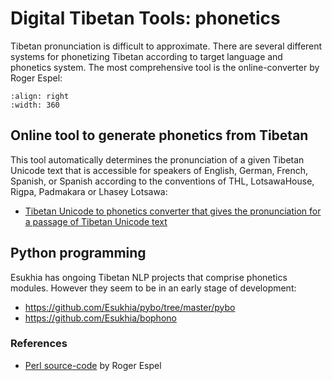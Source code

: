 # Digital Tibetan Tools: phonetics

Tibetan pronunciation is difficult to approximate. There are several different systems for phonetizing Tibetan according to target language and phonetics system. The most comprehensive tool is the online-converter by Roger Espel:

```{image} Images/tibetan_phonetics.jpg
:align: right
:width: 360
```

## Online tool to generate phonetics from Tibetan

This tool automatically determines the pronunciation of a given Tibetan Unicode text that is accessible for speakers of English, German,
French, Spanish, or Spanish according to the conventions of THL, LotsawaHouse, Rigpa, Padmakara or Lhasey Lotsawa:

* [Tibetan Unicode to phonetics converter that gives the pronunciation for a passage of Tibetan Unicode text](https://www.lotsawahouse.org/Cgi/phonetics.pl)

## Python programming

Esukhia has ongoing Tibetan NLP projects that comprise phonetics modules. However they seem to be in an early stage of development:

- <https://github.com/Esukhia/pybo/tree/master/pybo>
- <https://github.com/Esukhia/bophono>

### References

- [Perl source-code](https://www.lotsawahouse.org/Static/Lingua-BO-Wylie-dev.zip) by Roger Espel

